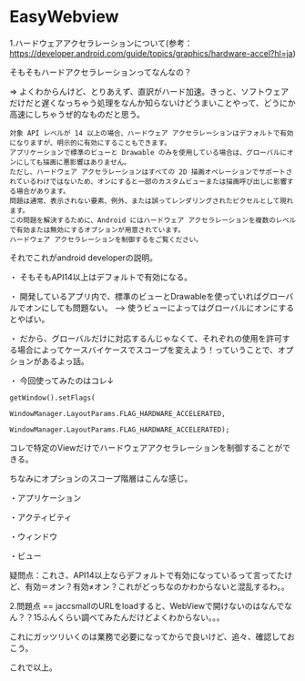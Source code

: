 # EasyWebview



1.ハードウェアアクセラレーションについて(参考：https://developer.android.com/guide/topics/graphics/hardware-accel?hl=ja)

そもそもハードアクセラレーションってなんなの？

=> よくわからんけど、とりあえず、直訳がハード加速。きっと、ソフトウェアだけだと遅くなっちゃう処理をなんか知らないけどうまいことやって、どうにか高速にしちゃうぜ的なものだと思う。


```
対象 API レベルが 14 以上の場合、ハードウェア アクセラレーションはデフォルトで有効になりますが、明示的に有効にすることもできます。
アプリケーションで標準のビューと Drawable のみを使用している場合は、グローバルにオンにしても描画に悪影響はありません。
ただし、ハードウェア アクセラレーションはすべての 2D 描画オペレーションでサポートされているわけではないため、オンにすると一部のカスタムビューまたは描画呼び出しに影響する場合があります。
問題は通常、表示されない要素、例外、または誤ってレンダリングされたピクセルとして現れます。
この問題を解決するために、Android にはハードウェア アクセラレーションを複数のレベルで有効または無効にするオプションが用意されています。
ハードウェア アクセラレーションを制御するをご覧ください。
```

それでこれがandroid developerの説明。

・ そもそもAPI14以上はデフォルトで有効になる。

・ 開発しているアプリ内で、標準のビューとDrawableを使っていればグローバルでオンにしても問題ない。 --> 使うビューによってはグローバルにオンにするとやばい。

・ だから、グローバルだけに対応するんじゃなくて、それぞれの使用を許可する場合によってケースバイケースでスコープを変えよう！っていうことで、オプションがあるよっ話。

・ 今回使ってみたのはコレ↓

```
getWindow().setFlags(
                        WindowManager.LayoutParams.FLAG_HARDWARE_ACCELERATED,
                        WindowManager.LayoutParams.FLAG_HARDWARE_ACCELERATED);
```

コレで特定のViewだけでハードウェアアクセラレーションを制御することができる。

ちなみにオプションのスコープ階層はこんな感じ。

・アプリケーション

・アクティビティ

・ウィンドウ

・ビュー

疑問点：これさ、API14以上ならデフォルトで有効になっているって言ってたけど、有効＝オン？有効≠オン？これがどっちなのかわからないと混乱するわ。。

2.問題点 == jaccsmallのURLをloadすると、WebViewで開けないのはなんでなん？？15ふんくらい調べてみたんだけどよくわからない。。。

これにガッツリいくのは業務で必要になってからで良いけど、追々、確認しておこう。

これで以上。

